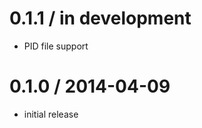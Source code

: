 
0.1.1 / in development
======================

 * PID file support

0.1.0 / 2014-04-09
==================

 * initial release

